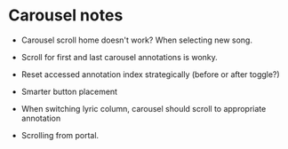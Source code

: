 # Carousel notes

* Carousel scroll home doesn't work? When selecting new song.

* Scroll for first and last carousel annotations is wonky.

* Reset accessed annotation index strategically (before or after toggle?)

* Smarter button placement

* When switching lyric column, carousel should scroll to appropriate annotation
* Scrolling from portal.
